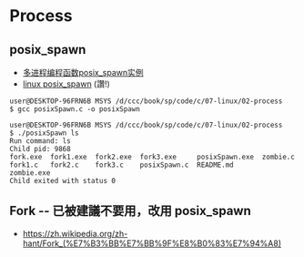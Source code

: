 # Process

## posix_spawn

* [多进程编程函数posix_spawn实例](https://blog.csdn.net/Linux_ever/article/details/50295105)
* [linux posix_spawn](https://blog.csdn.net/yiwuxue/article/details/22189685) (讚!)

```
user@DESKTOP-96FRN6B MSYS /d/ccc/book/sp/code/c/07-linux/02-process
$ gcc posixSpawn.c -o posixSpawn

user@DESKTOP-96FRN6B MSYS /d/ccc/book/sp/code/c/07-linux/02-process
$ ./posixSpawn ls
Run command: ls
Child pid: 9868
fork.exe  fork1.exe  fork2.exe  fork3.exe     posixSpawn.exe  zombie.c
fork1.c   fork2.c    fork3.c    posixSpawn.c  README.md       zombie.exe
Child exited with status 0
```

## Fork -- 已被建議不要用，改用 posix_spawn

* https://zh.wikipedia.org/zh-hant/Fork_(%E7%B3%BB%E7%BB%9F%E8%B0%83%E7%94%A8)